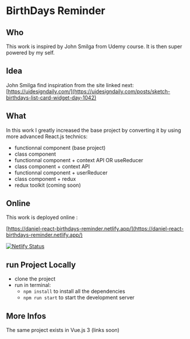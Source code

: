 # BirthDays Reminder


## Who

This work is inspired by John Smilga from Udemy course.
It is then super powered by my self.

## Idea

John Smilga find inspiration from the site linked next:
[https://uidesigndaily.com/](https://uidesigndaily.com/posts/sketch-birthdays-list-card-widget-day-1042)

## What

In this work I greatly increased the base project by converting it by using more advanced React.js technics:

- functionnal component (base project)
- class component
- functionnal component + context API OR useReducer
- class component + context API
- functionnal component + userReducer
- class component + redux
- redux toolkit (coming soon)

## Online

This work is deployed online :

[https://daniel-react-birthdays-reminder.netlify.app/](https://daniel-react-birthdays-reminder.netlify.app/)

[![Netlify Status](https://api.netlify.com/api/v1/badges/74142041-58bf-400e-ad67-1c378f6bdf61/deploy-status)](https://app.netlify.com/sites/daniel-react-birthdays-reminder/deploys)


## run Project Locally

- clone the project
- run in terminal:
  - ```npm install``` to install all the dependencies
  - ```npm run start``` to start the development server

## More Infos

The same project exists in Vue.js 3 (links soon)

